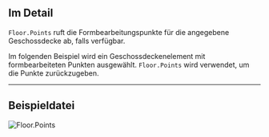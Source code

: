 ## Im Detail
`Floor.Points` ruft die Formbearbeitungspunkte für die angegebene Geschossdecke ab, falls verfügbar.

Im folgenden Beispiel wird ein Geschossdeckenelement mit formbearbeiteten Punkten ausgewählt. `Floor.Points` wird verwendet, um die Punkte zurückzugeben.
___
## Beispieldatei

![Floor.Points](./Revit.Elements.Floor.Points_img.jpg)
